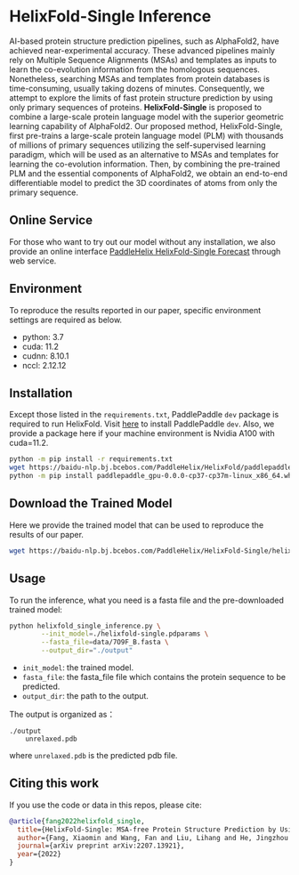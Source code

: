 # HelixFold-Single Inference

AI-based protein structure prediction pipelines, such as AlphaFold2, have achieved near-experimental accuracy. These advanced pipelines mainly rely on Multiple Sequence Alignments (MSAs) and templates as inputs to learn the co-evolution information from the homologous sequences. Nonetheless, searching MSAs and templates from protein databases is time-consuming, usually taking dozens of minutes. Consequently, we attempt to explore the limits of fast protein structure prediction by using only primary sequences of proteins. **HelixFold-Single** is proposed to combine a large-scale protein language model with the superior geometric learning capability of AlphaFold2. Our proposed method, HelixFold-Single, first pre-trains a large-scale protein language model (PLM) with thousands of millions of primary sequences utilizing the self-supervised learning paradigm, which will be used as an alternative to MSAs and templates for learning the co-evolution information. Then, by combining the pre-trained PLM and the essential components of AlphaFold2, we obtain an end-to-end differentiable model to predict the 3D coordinates of atoms from only the primary sequence. 

## Online Service
For those who want to try out our model without any installation, we also provide an online interface [PaddleHelix HelixFold-Single Forecast](https://paddlehelix.baidu.com/app/drug/protein-single/forecast) through web service.

## Environment
To reproduce the results reported in our paper, specific environment settings are required as below.

- python: 3.7
- cuda: 11.2
- cudnn: 8.10.1
- nccl: 2.12.12


## Installation
Except those listed in the `requirements.txt`, PaddlePaddle `dev` package is required to run HelixFold.
Visit [here](https://www.paddlepaddle.org.cn/install/quick?docurl=/documentation/docs/zh/develop/install/pip/linux-pip.html) to install PaddlePaddle `dev`. Also, we provide a package here if your machine environment is Nvidia A100 with
cuda=11.2.

```bash
python -m pip install -r requirements.txt
wget https://baidu-nlp.bj.bcebos.com/PaddleHelix/HelixFold/paddlepaddle_gpu-0.0.0-cp37-cp37m-linux_x86_64.whl
python -m pip install paddlepaddle_gpu-0.0.0-cp37-cp37m-linux_x86_64.whl
```

## Download the Trained Model
Here we provide the trained model that can be used to reproduce the results of our paper.

```bash
wget https://baidu-nlp.bj.bcebos.com/PaddleHelix/HelixFold-Single/helixfold-single.pdparams
```

## Usage
To run the inference, what you need is a fasta file and the pre-downloaded trained model:

```bash
python helixfold_single_inference.py \
        --init_model=./helixfold-single.pdparams \
        --fasta_file=data/7O9F_B.fasta \
        --output_dir="./output" 
```

- `init_model`: the trained model.
- `fasta_file`: the fasta_file file which contains the protein sequence to be predicted.
- `output_dir`: the path to the output.

The output is organized as：

    ./output
        unrelaxed.pdb

where `unrelaxed.pdb` is the predicted pdb file.

## Citing this work

If you use the code or data in this repos, please cite:

```bibtex
@article{fang2022helixfold_single,
  title={HelixFold-Single: MSA-free Protein Structure Prediction by Using Protein Language Model as an Alternative},
  author={Fang, Xiaomin and Wang, Fan and Liu, Lihang and He, Jingzhou and Lin, Dayong and Xiang, Yingfei and Zhang, Xiaonan and Wu, Hua and Li, Hui and Song, Le},
  journal={arXiv preprint arXiv:2207.13921},
  year={2022}
}
```
